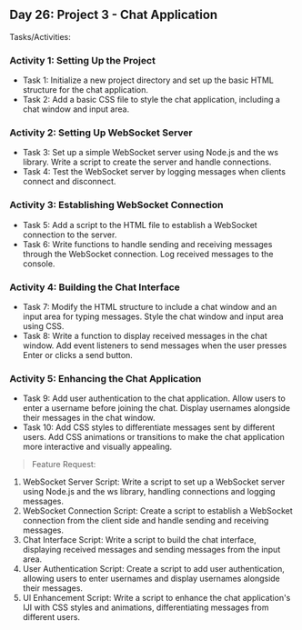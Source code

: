 ## Day 26: Project 3 - Chat Application

Tasks/Activities:

### Activity 1: Setting Up the Project

- Task 1: Initialize a new project directory and set up the basic HTML structure for the chat application.
- Task 2: Add a basic CSS file to style the chat application, including a chat window and input area.

### Activity 2: Setting Up WebSocket Server

- Task 3: Set up a simple WebSocket server using Node.js and the ws library. Write a script to create the server and handle connections.
- Task 4: Test the WebSocket server by logging messages when clients connect and disconnect.

### Activity 3: Establishing WebSocket Connection

- Task 5: Add a script to the HTML file to establish a WebSocket connection to the server.
- Task 6: Write functions to handle sending and receiving messages through the WebSocket connection. Log received messages to the console.

### Activity 4: Building the Chat Interface

- Task 7: Modify the HTML structure to include a chat window and an input area for typing messages. Style the chat window and input area using CSS.
- Task 8: Write a function to display received messages in the chat window. Add event listeners to send messages when the user presses Enter or clicks a send button.

### Activity 5: Enhancing the Chat Application

- Task 9: Add user authentication to the chat application. Allow users to enter a username before joining the chat. Display usernames alongside their messages in the chat window.
- Task 10: Add CSS styles to differentiate messages sent by different users. Add CSS animations or transitions to make the chat application more interactive and visually appealing.

> Feature Request:

1. WebSocket Server Script: Write a script to set up a WebSocket server using Node.js and the ws library, handling connections and logging messages.
2. WebSocket Connection Script: Create a script to establish a WebSocket connection from the client side and handle sending and receiving messages.
3. Chat Interface Script: Write a script to build the chat interface, displaying received messages and sending messages from the input area.
4. User Authentication Script: Create a script to add user authentication, allowing users to enter usernames and display usernames alongside their messages.
5. Ul Enhancement Script: Write a script to enhance the chat application's IJI with CSS styles and animations, differentiating messages from different users.
